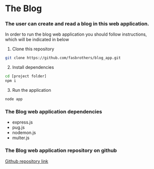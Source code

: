 # The Blog

### The user can create and read a blog in this web application.

In order to run the blog web application you should follow instructions, which will be indicated in below

1. Clone this repository

```bash
git clone https://github.com/fasbrothers/blog_app.git
```

2. Install dependencies

```bash
cd [project folder]
npm i
```

3. Run the application

```bash
node app
```

### The Blog web application dependencies

- express.js
- pug.js
- nodemon.js
- multer.js

### The Blog web application repository on github

[Github repository link](https://github.com/fasbrothers/blog_app.git)
